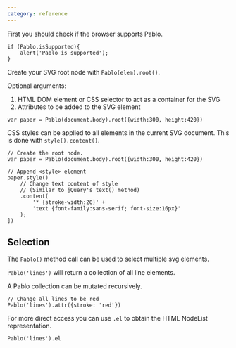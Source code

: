 ```yaml
---
category: reference
---
```

   

First you should check if the browser supports Pablo.

    if (Pablo.isSupported){
        alert('Pablo is supported');
    }


Create your SVG root node with `Pablo(elem).root()`.

Optional arguments:

1. HTML DOM element or CSS selector to act as a container for the SVG
2. Attributes to be added to the SVG element

`var paper = Pablo(document.body).root({width:300, height:420})`

CSS styles can be applied to all elements in the current SVG document.
This is done with `style().content()`. 

    // Create the root node.
    var paper = Pablo(document.body).root({width:300, height:420})

    // Append <style> element
    paper.style()
        // Change text content of style
        // (Similar to jQuery's text() method)
        .content(
            '* {stroke-width:20}' +
            'text {font-family:sans-serif; font-size:16px}'
        );
    ])

Selection
---------

The `Pablo()` method call can be used to select multiple svg elements.

`Pablo('lines')` will return a collection of all line elements.

A Pablo collection can be mutated recursively.

    // Change all lines to be red
    Pablo('lines').attr({stroke: 'red'})

For more direct access you can use `.el` to obtain the HTML NodeList 
representation.

    Pablo('lines').el